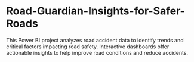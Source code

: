 # Road-Guardian-Insights-for-Safer-Roads
This Power BI project analyzes road accident data to identify trends and critical factors impacting road safety. Interactive dashboards offer actionable insights to help improve road conditions and reduce accidents.
